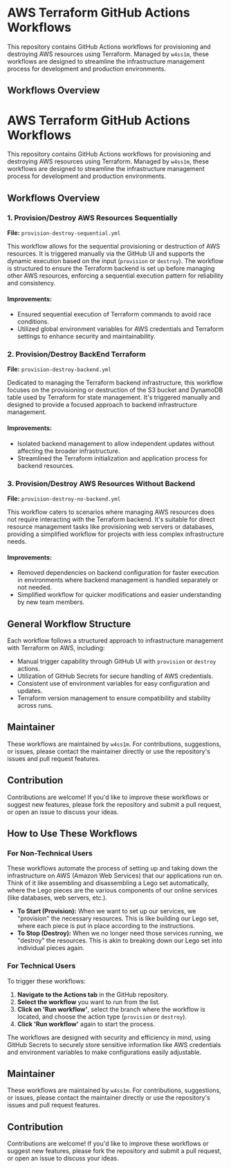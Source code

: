 # AWS Terraform GitHub Actions Workflows

This repository contains GitHub Actions workflows for provisioning and destroying AWS resources using Terraform. Managed by `w4ss1m`, these workflows are designed to streamline the infrastructure management process for development and production environments.

## Workflows Overview

# AWS Terraform GitHub Actions Workflows

This repository contains GitHub Actions workflows for provisioning and destroying AWS resources using Terraform. Managed by `w4ss1m`, these workflows are designed to streamline the infrastructure management process for development and production environments.

## Workflows Overview

### 1. Provision/Destroy AWS Resources Sequentially

**File:** `provision-destroy-sequential.yml`

This workflow allows for the sequential provisioning or destruction of AWS resources. It is triggered manually via the GitHub UI and supports the dynamic execution based on the input (`provision` or `destroy`). The workflow is structured to ensure the Terraform backend is set up before managing other AWS resources, enforcing a sequential execution pattern for reliability and consistency.

#### Improvements:
- Ensured sequential execution of Terraform commands to avoid race conditions.
- Utilized global environment variables for AWS credentials and Terraform settings to enhance security and maintainability.

### 2. Provision/Destroy BackEnd Terraform

**File:** `provision-destroy-backend.yml`

Dedicated to managing the Terraform backend infrastructure, this workflow focuses on the provisioning or destruction of the S3 bucket and DynamoDB table used by Terraform for state management. It's triggered manually and designed to provide a focused approach to backend infrastructure management.

#### Improvements:
- Isolated backend management to allow independent updates without affecting the broader infrastructure.
- Streamlined the Terraform initialization and application process for backend resources.

### 3. Provision/Destroy AWS Resources Without Backend

**File:** `provision-destroy-no-backend.yml`

This workflow caters to scenarios where managing AWS resources does not require interacting with the Terraform backend. It's suitable for direct resource management tasks like provisioning web servers or databases, providing a simplified workflow for projects with less complex infrastructure needs.

#### Improvements:
- Removed dependencies on backend configuration for faster execution in environments where backend management is handled separately or not needed.
- Simplified workflow for quicker modifications and easier understanding by new team members.

## General Workflow Structure

Each workflow follows a structured approach to infrastructure management with Terraform on AWS, including:

- Manual trigger capability through GitHub UI with `provision` or `destroy` actions.
- Utilization of GitHub Secrets for secure handling of AWS credentials.
- Consistent use of environment variables for easy configuration and updates.
- Terraform version management to ensure compatibility and stability across runs.

## Maintainer

These workflows are maintained by `w4ss1m`. For contributions, suggestions, or issues, please contact the maintainer directly or use the repository's issues and pull request features.

## Contribution

Contributions are welcome! If you'd like to improve these workflows or suggest new features, please fork the repository and submit a pull request, or open an issue to discuss your ideas.


## How to Use These Workflows

### For Non-Technical Users

These workflows automate the process of setting up and taking down the infrastructure on AWS (Amazon Web Services) that our applications run on. Think of it like assembling and disassembling a Lego set automatically, where the Lego pieces are the various components of our online services (like databases, web servers, etc.).

- **To Start (Provision):** When we want to set up our services, we "provision" the necessary resources. This is like building our Lego set, where each piece is put in place according to the instructions.
- **To Stop (Destroy):** When we no longer need those services running, we "destroy" the resources. This is akin to breaking down our Lego set into individual pieces again.

### For Technical Users

To trigger these workflows:

1. **Navigate to the Actions tab** in the GitHub repository.
2. **Select the workflow** you want to run from the list.
3. **Click on 'Run workflow'**, select the branch where the workflow is located, and choose the action type (`provision` or `destroy`).
4. **Click 'Run workflow'** again to start the process.

The workflows are designed with security and efficiency in mind, using GitHub Secrets to securely store sensitive information like AWS credentials and environment variables to make configurations easily adjustable.

## Maintainer

These workflows are maintained by `w4ss1m`. For contributions, suggestions, or issues, please contact the maintainer directly or use the repository's issues and pull request features.

## Contribution

Contributions are welcome! If you'd like to improve these workflows or suggest new features, please fork the repository and submit a pull request, or open an issue to discuss your ideas.

